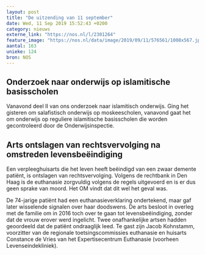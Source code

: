```yaml
---
layout: post
title: "De uitzending van 11 september"
date: Wed, 11 Sep 2019 15:52:43 +0200
category: nieuws
externe_link: "https://nos.nl/l/2301264"
feature_image: "https://nos.nl/data/image/2019/09/11/576561/1008x567.jpg"
aantal: 163
unieke: 124
bron: NOS
---
```


<h2>Onderzoek naar onderwijs op islamitische basisscholen</h2>
<p>Vanavond deel II van ons onderzoek naar islamitisch onderwijs. Ging het gisteren om salafistisch onderwijs op moskeescholen, vanavond gaat het om onderwijs op reguliere islamitische basisscholen die worden gecontroleerd door de Onderwijsinspectie.</p>
<h2>Arts ontslagen van rechtsvervolging na omstreden levensbeëindiging</h2>
<p>Een verpleeghuisarts die het leven heeft beëindigd van een zwaar demente patiënt, is ontslagen van rechtsvervolging. Volgens de rechtbank in Den Haag is de euthanasie zorgvuldig volgens de regels uitgevoerd en is er dus geen sprake van moord. Het OM vindt dat dit wel het geval was.</p>
<p>De 74-jarige patiënt had een euthanasieverklaring ondertekend, maar gaf later wisselende signalen over haar doodswens. De arts besloot in overleg met de familie om in 2016 toch over te gaan tot levensbeëindiging, zonder dat de vrouw erover werd ingelicht. Twee onafhankelijke artsen hadden geoordeeld dat de patiënt ondraaglijk leed. Te gast zijn Jacob Kohnstamm, voorzitter van de regionale toetsingscommissies euthanasie en huisarts Constance de Vries van het Expertisecentrum Euthanasie (voorheen Levenseindekliniek).</p>
